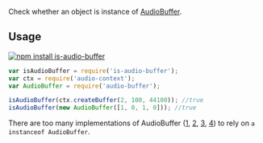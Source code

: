 Check whether an object is instance of [AudioBuffer](http://webaudio.github.io/web-audio-api/#AudioBuffer).

## Usage

[![npm install is-audio-buffer](https://nodei.co/npm/is-audio-buffer.png?mini=true)](https://npmjs.org/package/is-audio-buffer/)

```js
var isAudioBuffer = require('is-audio-buffer');
var ctx = require('audio-context');
var AudioBuffer = require('audio-buffer');

isAudioBuffer(ctx.createBuffer(2, 100, 44100)); //true
isAudioBuffer(new AudioBuffer([1, 0, 1, 0])); //true
```

There are too many implementations of AudioBuffer ([1](https://www.npmjs.com/package/audiobuffer), [2](https://www.npmjs.com/package/audio-buffer), [3](https://github.com/sebpiq/node-web-audio-api/blob/master/lib/AudioBuffer.js), [4](https://developer.mozilla.org/en-US/docs/Web/API/AudioBuffer)) to rely on `a instanceof AudioBuffer`.